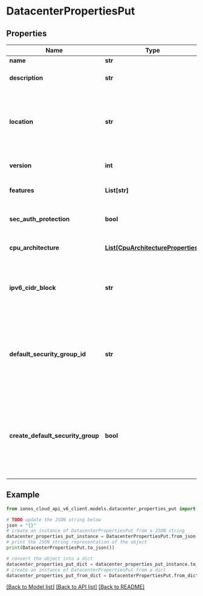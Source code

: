 # DatacenterPropertiesPut


## Properties

Name | Type | Description | Notes
------------ | ------------- | ------------- | -------------
**name** | **str** | The name of the  resource. | [optional] 
**description** | **str** | A description for the datacenter, such as staging, production. | [optional] 
**location** | **str** | The physical location where the datacenter will be created. This will be where all of your servers live. Property cannot be modified after datacenter creation (disallowed in update requests). | 
**version** | **int** | The version of the data center; incremented with every change. | [optional] [readonly] 
**features** | **List[str]** | List of features supported by the location where this data center is provisioned. | [optional] [readonly] 
**sec_auth_protection** | **bool** | Boolean value representing if the data center requires extra protection, such as two-step verification. | [optional] 
**cpu_architecture** | [**List[CpuArchitectureProperties]**](CpuArchitectureProperties.md) | Array of features and CPU families available in a location | [optional] [readonly] 
**ipv6_cidr_block** | **str** | This value is either &#39;null&#39; or contains an automatically-assigned /56 IPv6 CIDR block if IPv6 is enabled on this virtual data center. It can neither be changed nor removed. | [optional] [readonly] 
**default_security_group_id** | **str** | This will become the default security group for the datacenter, replacing the old one if already exists.  This security group must already exists prior to this request. Provide this field only if the &#x60;createDefaultSecurityGroup&#x60; field is missing. You cannot provide both of them | [optional] 
**create_default_security_group** | **bool** | If this field is set on true and this datacenter has no default security group then a default security group, with predefined rules, will be created for this datacenter. Default value is false.  Provide this field only if the &#x60;defaultSecurityGroupId&#x60; field is missing. You cannot provide both of them | [optional] 

## Example

```python
from ionos_cloud_api_v6_client.models.datacenter_properties_put import DatacenterPropertiesPut

# TODO update the JSON string below
json = "{}"
# create an instance of DatacenterPropertiesPut from a JSON string
datacenter_properties_put_instance = DatacenterPropertiesPut.from_json(json)
# print the JSON string representation of the object
print(DatacenterPropertiesPut.to_json())

# convert the object into a dict
datacenter_properties_put_dict = datacenter_properties_put_instance.to_dict()
# create an instance of DatacenterPropertiesPut from a dict
datacenter_properties_put_from_dict = DatacenterPropertiesPut.from_dict(datacenter_properties_put_dict)
```
[[Back to Model list]](../README.md#documentation-for-models) [[Back to API list]](../README.md#documentation-for-api-endpoints) [[Back to README]](../README.md)


